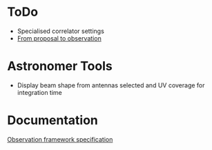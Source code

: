 # ToDo
* Specialised correlator settings
* [From proposal to observation](https://github.com/rubyvanrooyen/astrokat/wiki/From-proposal-to-observation-schedule-block)

# Astronomer Tools
* Display beam shape from antennas selected and UV coverage for integration time

# Documentation
[Observation framework specification](https://github.com/ska-sa/astrokat/wiki/)